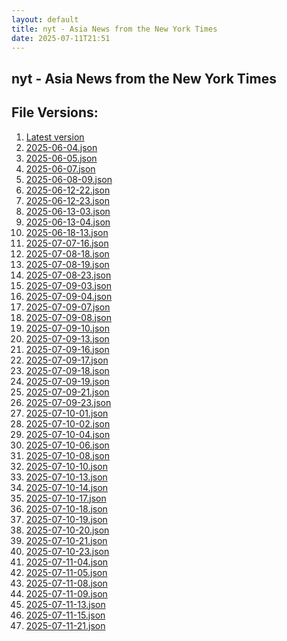 ```yaml
---
layout: default
title: nyt - Asia News from the New York Times
date: 2025-07-11T21:51
---
```


## nyt - Asia News from the New York Times

<div id="data-chart"></div>
<div id="data-table"></div>
<script>
document.addEventListener('DOMContentLoaded', function(){
  document.getElementById('data-table').textContent = 'This source isn't supported for tables yet.';
});
</script>

## File Versions:
1. [Latest version](./latest.json)
2. [2025-06-04.json](./2025-06-04.json)
3. [2025-06-05.json](./2025-06-05.json)
4. [2025-06-07.json](./2025-06-07.json)
5. [2025-06-08-09.json](./2025-06-08-09.json)
6. [2025-06-12-22.json](./2025-06-12-22.json)
7. [2025-06-12-23.json](./2025-06-12-23.json)
8. [2025-06-13-03.json](./2025-06-13-03.json)
9. [2025-06-13-04.json](./2025-06-13-04.json)
10. [2025-06-18-13.json](./2025-06-18-13.json)
11. [2025-07-07-16.json](./2025-07-07-16.json)
12. [2025-07-08-18.json](./2025-07-08-18.json)
13. [2025-07-08-19.json](./2025-07-08-19.json)
14. [2025-07-08-23.json](./2025-07-08-23.json)
15. [2025-07-09-03.json](./2025-07-09-03.json)
16. [2025-07-09-04.json](./2025-07-09-04.json)
17. [2025-07-09-07.json](./2025-07-09-07.json)
18. [2025-07-09-08.json](./2025-07-09-08.json)
19. [2025-07-09-10.json](./2025-07-09-10.json)
20. [2025-07-09-13.json](./2025-07-09-13.json)
21. [2025-07-09-16.json](./2025-07-09-16.json)
22. [2025-07-09-17.json](./2025-07-09-17.json)
23. [2025-07-09-18.json](./2025-07-09-18.json)
24. [2025-07-09-19.json](./2025-07-09-19.json)
25. [2025-07-09-21.json](./2025-07-09-21.json)
26. [2025-07-09-23.json](./2025-07-09-23.json)
27. [2025-07-10-01.json](./2025-07-10-01.json)
28. [2025-07-10-02.json](./2025-07-10-02.json)
29. [2025-07-10-04.json](./2025-07-10-04.json)
30. [2025-07-10-06.json](./2025-07-10-06.json)
31. [2025-07-10-08.json](./2025-07-10-08.json)
32. [2025-07-10-10.json](./2025-07-10-10.json)
33. [2025-07-10-13.json](./2025-07-10-13.json)
34. [2025-07-10-14.json](./2025-07-10-14.json)
35. [2025-07-10-17.json](./2025-07-10-17.json)
36. [2025-07-10-18.json](./2025-07-10-18.json)
37. [2025-07-10-19.json](./2025-07-10-19.json)
38. [2025-07-10-20.json](./2025-07-10-20.json)
39. [2025-07-10-21.json](./2025-07-10-21.json)
40. [2025-07-10-23.json](./2025-07-10-23.json)
41. [2025-07-11-04.json](./2025-07-11-04.json)
42. [2025-07-11-05.json](./2025-07-11-05.json)
43. [2025-07-11-08.json](./2025-07-11-08.json)
44. [2025-07-11-09.json](./2025-07-11-09.json)
45. [2025-07-11-13.json](./2025-07-11-13.json)
46. [2025-07-11-15.json](./2025-07-11-15.json)
47. [2025-07-11-21.json](./2025-07-11-21.json)
